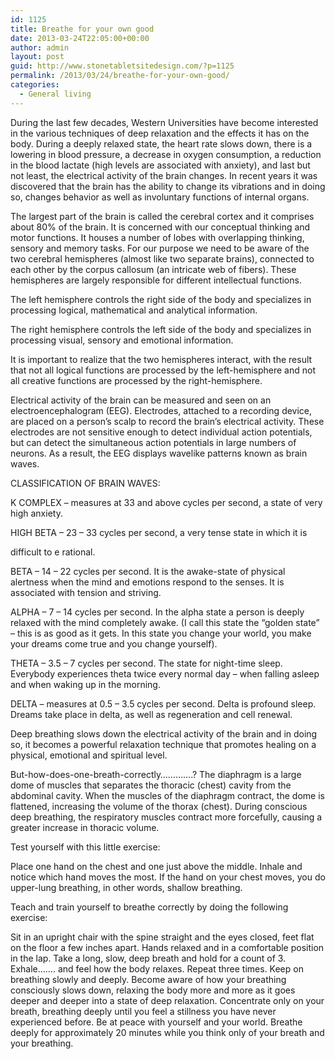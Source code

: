 ```yaml
---
id: 1125
title: Breathe for your own good
date: 2013-03-24T22:05:00+00:00
author: admin
layout: post
guid: http://www.stonetabletsitedesign.com/?p=1125
permalink: /2013/03/24/breathe-for-your-own-good/
categories:
  - General living
---
```

During the last few decades, Western Universities have become interested in the various techniques of deep relaxation and the effects it has on the body. During a deeply relaxed state, the heart rate slows down, there is a lowering in blood pressure, a decrease in oxygen consumption, a reduction in the blood lactate (high levels are associated with anxiety), and last but not least, the electrical activity of the brain changes. In recent years it was discovered that the brain has the ability to change its vibrations and in doing so, changes behavior as well as involuntary functions of internal organs.

The largest part of the brain is called the cerebral cortex and it comprises about 80% of the brain. It is concerned with our conceptual thinking and motor functions. It houses a number of lobes with overlapping thinking, sensory and memory tasks. For our purpose we need to be aware of the two cerebral hemispheres (almost like two separate brains), connected to each other by the corpus callosum (an intricate web of fibers). These hemispheres are largely responsible for different intellectual functions.
  
The left hemisphere controls the right side of the body and specializes in processing logical, mathematical and analytical information.
  
The right hemisphere controls the left side of the body and specializes in processing visual, sensory and emotional information.

It is important to realize that the two hemispheres interact, with the result that not all logical functions are processed by the left-hemisphere and not all creative functions are processed by the right-hemisphere.

Electrical activity of the brain can be measured and seen on an electroencephalogram (EEG). Electrodes, attached to a recording device, are placed on a person&#8217;s scalp to record the brain&#8217;s electrical activity. These electrodes are not sensitive enough to detect individual action potentials, but can detect the simultaneous action potentials in large numbers of neurons. As a result, the EEG displays wavelike patterns known as brain waves.
  
CLASSIFICATION OF BRAIN WAVES:
  
K COMPLEX – measures at 33 and above cycles per second, a state of very high anxiety.
  
HIGH BETA – 23 – 33 cycles per second, a very tense state in which it is
  
difficult to e rational.
  
BETA – 14 – 22 cycles per second. It is the awake-state of physical alertness when the mind and emotions respond to the senses. It is associated with tension and striving.
  
ALPHA – 7 – 14 cycles per second. In the alpha state a person is deeply relaxed with the mind completely awake. (I call this state the “golden state” &#8211; this is as good as it gets. In this state you change your world, you make your dreams come true and you change yourself).
  
THETA – 3.5 – 7 cycles per second. The state for night-time sleep. Everybody experiences theta twice every normal day – when falling asleep and when waking up in the morning.
  
DELTA – measures at 0.5 – 3.5 cycles per second. Delta is profound sleep. Dreams take place in delta, as well as regeneration and cell renewal.

Deep breathing slows down the electrical activity of the brain and in doing so, it becomes a powerful relaxation technique that promotes healing on a physical, emotional and spiritual level.
  
But-how-does-one-breath-correctly………….? The diaphragm is a large dome of muscles that separates the thoracic (chest) cavity from the abdominal cavity. When the muscles of the diaphragm contract, the dome is flattened, increasing the volume of the thorax (chest). During conscious deep breathing, the respiratory muscles contract more forcefully, causing a greater increase in thoracic volume.

Test yourself with this little exercise:
  
Place one hand on the chest and one just above the middle. Inhale and notice which hand moves the most. If the hand on your chest moves, you do upper-lung breathing, in other words, shallow breathing.

Teach and train yourself to breathe correctly by doing the following exercise:
  
Sit in an upright chair with the spine straight and the eyes closed, feet flat on the floor a few inches apart. Hands relaxed and in a comfortable position in the lap. Take a long, slow, deep breath and hold for a count of 3. Exhale……. and feel how the body relaxes. Repeat three times. Keep on breathing slowly and deeply. Become aware of how your breathing consciously slows down, relaxing the body more and more as it goes deeper and deeper into a state of deep relaxation. Concentrate only on your breath, breathing deeply until you feel a stillness you have never experienced before. Be at peace with yourself and your world. Breathe deeply for approximately 20 minutes while you think only of your breath and your breathing.